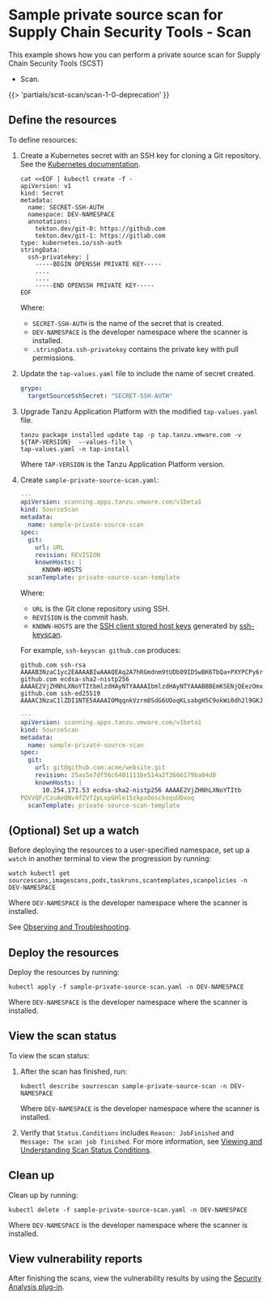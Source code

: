 # Sample private source scan for Supply Chain Security Tools - Scan

This example shows how you can perform a private source scan for Supply Chain Security Tools (SCST)
- Scan.

{{> 'partials/scst-scan/scan-1-0-deprecation' }}

## <a id="define-resources"></a> Define the resources

To define resources:

1. Create a Kubernetes secret with an SSH key for cloning a Git repository. See the
   [Kubernetes documentation](https://kubernetes.io/docs/concepts/configuration/secret/#use-case-pod-with-ssh-keys).

   ```console
   cat <<EOF | kubectl create -f -
   apiVersion: v1
   kind: Secret
   metadata:
     name: SECRET-SSH-AUTH
     namespace: DEV-NAMESPACE
     annotations:
       tekton.dev/git-0: https://github.com
       tekton.dev/git-1: https://gitlab.com
   type: kubernetes.io/ssh-auth
   stringData:
     ssh-privatekey: |
       -----BEGIN OPENSSH PRIVATE KEY-----
       ....
       ....
       -----END OPENSSH PRIVATE KEY-----
   EOF
   ```

   Where:

   - `SECRET-SSH-AUTH` is the name of the secret that is created.
   - `DEV-NAMESPACE` is the developer namespace where the scanner is installed.
   - `.stringData.ssh-privatekey` contains the private key with pull permissions.

1. Update the `tap-values.yaml` file to include the name of secret created.

    ```yaml
    grype:
      targetSourceSshSecret: "SECRET-SSH-AUTH"
    ```

1. Upgrade Tanzu Application Platform with the modified `tap-values.yaml` file.

   ```console
   tanzu package installed update tap -p tap.tanzu.vmware.com -v ${TAP-VERSION}  --values-file \
   tap-values.yaml -n tap-install
   ```

   Where `TAP-VERSION` is the Tanzu Application Platform version.

1. Create `sample-private-source-scan.yaml`:

    ```yaml
    ---
    apiVersion: scanning.apps.tanzu.vmware.com/v1beta1
    kind: SourceScan
    metadata:
      name: sample-private-source-scan
    spec:
      git:
        url: URL
        revision: REVISION
        knownHosts: |
          KNOWN-HOSTS
      scanTemplate: private-source-scan-template
    ```

   Where:

   - `URL` is the Git clone repository using SSH.
   - `REVISION` is the commit hash.
   - `KNOWN-HOSTS` are the
     [SSH client stored host keys](https://www.ssh.com/academy/ssh/host-key#known-host-keys)
     generated by [ssh-keyscan](https://man.openbsd.org/ssh-keyscan).

   For example, `ssh-keyscan github.com` produces:

   ```console
   github.com ssh-rsa AAAAB3NzaC1yc2EAAAABIwAAAQEAq2A7hRGmdnm9tUDbO9IDSwBK6TbQa+PXYPCPy6rbTrTtw7PHkccKrpp0yVhp5HdEIcKr6pLlVDBfOLX9QUsyCOV0wzfjIJNlGEYsdlLJizHhbn2mUjvSAHQqZETYP81eFzLQNnPHt4EVVUh7VfDESU84KezmD5QlWpXLmvU31/yMf+Se8xhHTvKSCZIFImWwoG6mbUoWf9nzpIoaSjB+weqqUUmpaaasXVal72J+UX2B+2RPW3RcT0eOzQgqlJL3RKrTJvdsjE3JEAvGq3lGHSZXy28G3skua2SmVi/w4yCE6gbODqnTWlg7+wC604ydGXA8VJiS5ap43JXiUFFAaQ==
   github.com ecdsa-sha2-nistp256 AAAAE2VjZHNhLXNoYTItbmlzdHAyNTYAAAAIbmlzdHAyNTYAAABBBEmKSENjQEezOmxkZMy7opKgwFB9nkt5YRrYMjNuG5N87uRgg6CLrbo5wAdT/y6v0mKV0U2w0WZ2YB/++Tpockg=
   github.com ssh-ed25519 AAAAC3NzaC1lZDI1NTE5AAAAIOMqqnkVzrm0SdG6UOoqKLsabgH5C9okWi0dh2l9GKJl
   ```

    ```yaml
    ---
    apiVersion: scanning.apps.tanzu.vmware.com/v1beta1
    kind: SourceScan
    metadata:
      name: sample-private-source-scan
    spec:
      git:
        url: git@github.com:acme/website.git
        revision: 25as5e7df56c6401111be514a2f3666179ba04d0
        knownHosts: |
          10.254.171.53 ecdsa-sha2-nistp256 AAAAE2VjZHNhLXNoYTItb
    POVVQF/CzuAeQNv4fZVf2pLxpGHle15zkpxOosckequUDxoq
      scanTemplate: private-source-scan-template
    ```

## <a id="set-up-watch"></a> (Optional) Set up a watch

Before deploying the resources to a user-specified namespace, set up a `watch` in another terminal
to view the progression by running:

```console
watch kubectl get sourcescans,imagescans,pods,taskruns,scantemplates,scanpolicies -n DEV-NAMESPACE
```

Where `DEV-NAMESPACE` is the developer namespace where the scanner is installed.

See [Observing and Troubleshooting](../observing.hbs.md).

## <a id="deploy-resources"></a> Deploy the resources

Deploy the resources by running:

```console
kubectl apply -f sample-private-source-scan.yaml -n DEV-NAMESPACE
```

Where `DEV-NAMESPACE` is the developer namespace where the scanner is installed.

## <a id="view-scan-status"></a> View the scan status

To view the scan status:

1. After the scan has finished, run:

   ```console
   kubectl describe sourcescan sample-private-source-scan -n DEV-NAMESPACE
   ```

   Where `DEV-NAMESPACE` is the developer namespace where the scanner is installed.

1. Verify that `Status.Conditions` includes `Reason: JobFinished` and
   `Message: The scan job finished`. For more information, see
   [Viewing and Understanding Scan Status Conditions](../results.hbs.md).

## <a id="clean-up"></a> Clean up

Clean up by running:

```console
kubectl delete -f sample-private-source-scan.yaml -n DEV-NAMESPACE
```

Where `DEV-NAMESPACE` is the developer namespace where the scanner is installed.

## <a id="view-vuln-reports"></a>View vulnerability reports

After finishing the scans, view the vulnerability results by using the
[Security Analysis plug-in](../../tap-gui/plugins/sa-tap-gui.hbs.md).
